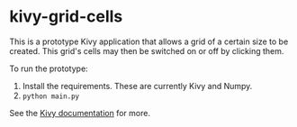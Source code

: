 kivy-grid-cells
===============

This is a prototype Kivy application that allows a grid of a certain size to be
created. This grid's cells may then be switched on or off by clicking them.

To run the prototype:

1. Install the requirements. These are currently Kivy and Numpy.
2. `python main.py`

See the [Kivy documentation](http://kivy.org/docs) for more.
